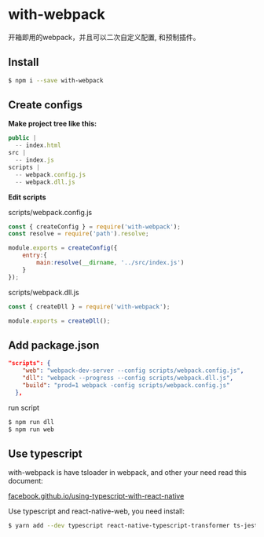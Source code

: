 # with-webpack

开箱即用的webpack，并且可以二次自定义配置, 和预制插件。

## Install

```sh
$ npm i --save with-webpack
```

## Create configs

**Make project tree like this:**

```js
public |
  -- index.html
src |
  -- index.js
scripts |
  -- webpack.config.js
  -- webpack.dll.js
```

**Edit scripts**

scripts/webpack.config.js
```js
const { createConfig } = require('with-webpack');
const resolve = require('path').resolve;

module.exports = createConfig({
    entry:{
        main:resolve(__dirname, '../src/index.js')
    }
});
```
scripts/webpack.dll.js
```js
const { createDll } = require('with-webpack');

module.exports = createDll();
```

## Add package.json

```json
"scripts": {
    "web": "webpack-dev-server --config scripts/webpack.config.js",
    "dll": "webpack --progress --config scripts/webpack.dll.js",
    "build": "prod=1 webpack -config scripts/webpack.config.js"
  },
```

run script
```sh
$ npm run dll
$ npm run web
```

## Use typescript

with-webpack is have tsloader in webpack, and other your need read this document:

[facebook.github.io/using-typescript-with-react-native](https://facebook.github.io/react-native/blog/2018/05/07/using-typescript-with-react-native.html)

Use typescript and react-native-web, you need install:

```sh
$ yarn add --dev typescript react-native-typescript-transformer ts-jest @types/react @types/react-native @types/react-dom @types/jest @types/react-test-renderer
```